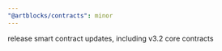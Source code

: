 ```yaml
---
"@artblocks/contracts": minor
---
```


release smart contract updates, including v3.2 core contracts
